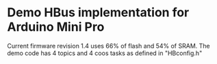 # Demo HBus implementation for Arduino Mini Pro

Current firmware revision 1.4 uses 66% of flash and 54% of SRAM. The demo code has 4 topics and 4 coos tasks as defined in "HBconfig.h"
